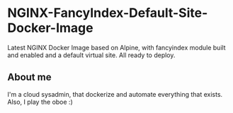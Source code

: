 # NGINX-FancyIndex-Default-Site-Docker-Image
Latest NGINX Docker Image based on Alpine, with fancyindex module built and enabled and a default virtual site. All ready to deploy.

## About me
I'm a cloud sysadmin, that dockerize and automate everything that exists. Also, I play the oboe :)
